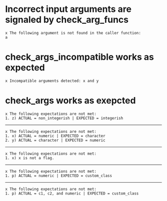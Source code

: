 # Incorrect input arguments are signaled by check_arg_funcs

    x The following argument is not found in the caller function:
    a

# check_args_incompatible works as expected

    x Incompatible arguments detected: x and y

# check_args works as exepcted

    x The following expectations are not met:
    1. z) ACTUAL = non_integerish | EXPECTED = integerish

---

    x The following expectations are not met:
    1. x) ACTUAL = numeric | EXPECTED = character
    2. y) ACTUAL = character | EXPECTED = numeric

---

    x The following expectations are not met:
    1. x) x is not a flag.

---

    x The following expectations are not met:
    1. p) ACTUAL = numeric | EXPECTED = custom_class

---

    x The following expectations are not met:
    1. p) ACTUAL = c1, c2, and numeric | EXPECTED = custom_class

